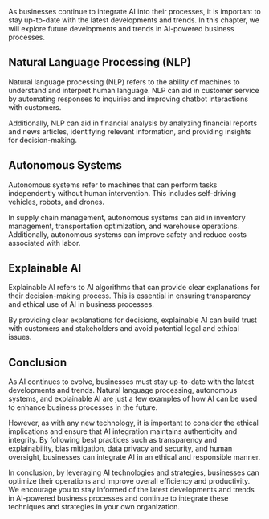 
As businesses continue to integrate AI into their processes, it is important to stay up-to-date with the latest developments and trends. In this chapter, we will explore future developments and trends in AI-powered business processes.

Natural Language Processing (NLP)
---------------------------------

Natural language processing (NLP) refers to the ability of machines to understand and interpret human language. NLP can aid in customer service by automating responses to inquiries and improving chatbot interactions with customers.

Additionally, NLP can aid in financial analysis by analyzing financial reports and news articles, identifying relevant information, and providing insights for decision-making.

Autonomous Systems
------------------

Autonomous systems refer to machines that can perform tasks independently without human intervention. This includes self-driving vehicles, robots, and drones.

In supply chain management, autonomous systems can aid in inventory management, transportation optimization, and warehouse operations. Additionally, autonomous systems can improve safety and reduce costs associated with labor.

Explainable AI
--------------

Explainable AI refers to AI algorithms that can provide clear explanations for their decision-making process. This is essential in ensuring transparency and ethical use of AI in business processes.

By providing clear explanations for decisions, explainable AI can build trust with customers and stakeholders and avoid potential legal and ethical issues.

Conclusion
----------

As AI continues to evolve, businesses must stay up-to-date with the latest developments and trends. Natural language processing, autonomous systems, and explainable AI are just a few examples of how AI can be used to enhance business processes in the future.

However, as with any new technology, it is important to consider the ethical implications and ensure that AI integration maintains authenticity and integrity. By following best practices such as transparency and explainability, bias mitigation, data privacy and security, and human oversight, businesses can integrate AI in an ethical and responsible manner.

In conclusion, by leveraging AI technologies and strategies, businesses can optimize their operations and improve overall efficiency and productivity. We encourage you to stay informed of the latest developments and trends in AI-powered business processes and continue to integrate these techniques and strategies in your own organization.
